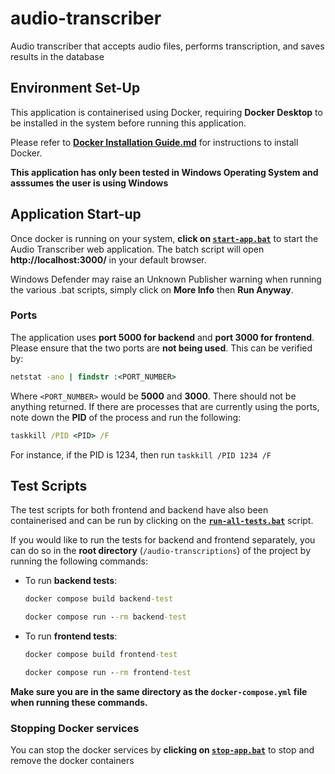 # audio-transcriber
Audio transcriber that accepts audio files, performs transcription, and saves results in the database

## Environment Set-Up
This application is containerised using Docker, requiring **Docker Desktop** to be installed in the system before running this application.

Please refer to **[Docker Installation Guide.md](./Docker%20Installation%20Guide.md)** for instructions to install Docker.

**This application has only been tested in Windows Operating System and asssumes the user is using Windows**

## Application Start-up
Once docker is running on your system, **click on [`start-app.bat`](./start-app.bat)** to start the Audio Transcriber web application. The batch script will open **http://localhost:3000/** in your default browser.

Windows Defender may raise an Unknown Publisher warning when running the various .bat scripts, simply click on **More Info** then **Run Anyway**.

### Ports
The application uses **port 5000 for backend** and **port 3000 for frontend**. Please ensure that the two ports are **not being used**. This can be verified by:

```cmd
netstat -ano | findstr :<PORT_NUMBER>
```
Where `<PORT_NUMBER>` would be **5000** and **3000**. There should not be anything returned. If there are processes that are currently using the ports, note down the **PID** of the process and run the following:

```cmd
taskkill /PID <PID> /F
```

For instance, if the PID is 1234, then run `taskkill /PID 1234 /F`

## Test Scripts
The test scripts for both frontend and backend have also been containerised and can be run by clicking on the **[`run-all-tests.bat`](./run-all-tests.bat)** script. 

If you would like to run the tests for backend and frontend separately, you can do so in the **root directory** (`/audio-transcriptions`) of the project by running the following commands:

- To run **backend tests**:

  ```cmd
  docker compose build backend-test

  docker compose run --rm backend-test
  ```

- To run **frontend tests**:

  ```cmd
  docker compose build frontend-test

  docker compose run --rm frontend-test
  ```

**Make sure you are in the same directory as the `docker-compose.yml` file when running these commands.**

### Stopping Docker services
You can stop the docker services by **clicking on [`stop-app.bat`](./stop-app.bat)** to stop and remove the docker containers